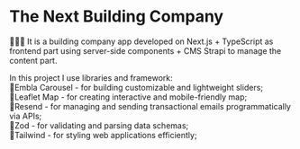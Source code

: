 # The Next Building Company

👷🏻‍♂️ It is a building company app developed on Next.js + TypeScript as frontend part using server-side components + CMS Strapi to manage the content part.

In this project I use libraries and framework:  
🔹Embla Carousel - for building customizable and lightweight sliders;  
🔹Leaflet Map - for creating interactive and mobile-friendly map;  
🔹Resend - for managing and sending transactional emails programmatically via APIs;  
🔹Zod - for validating and parsing data schemas;  
🔹Tailwind - for styling web applications efficiently;
